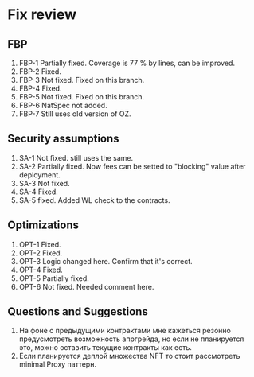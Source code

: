 # Fix review

## FBP

1. FBP-1
    Partially fixed. Coverage is 77 % by lines, can be improved.
2. FBP-2
    Fixed.
3. FBP-3
    Not fixed. Fixed on this branch.
4. FBP-4
    Fixed.
5. FBP-5
    Not fixed. Fixed on this branch.
6. FBP-6
    NatSpec not added.
7. FBP-7
    Still uses old version of OZ.

## Security assumptions

1. SA-1
    Not fixed. still uses the same.
2. SA-2
    Partially fixed. Now fees can be setted to "blocking" value after deployment.
3. SA-3
    Not fixed.
4. SA-4
    Fixed.
5. SA-5
    fixed. Added WL check to the contracts.

## Optimizations

1. OPT-1
    Fixed.
2. OPT-2
    Fixed.
3. OPT-3
    Logic changed here. Confirm that it's correct.
4. OPT-4
    Fixed.
5. OPT-5
    Partially fixed.
6. OPT-6
   Not fixed. Needed comment here.

## Questions and Suggestions

1. Нa фоне с предыдущими контрактами мне кажеться резонно предусмотреть возможность апргрейда, но если не планируется это, можно оставить текущие контракты как есть.
2. Если планируется деплой множества NFT то стоит рассмотреть minimal Proxy паттерн.